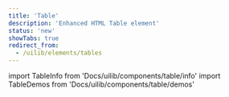 ```yaml
---
title: 'Table'
description: 'Enhanced HTML Table element'
status: 'new'
showTabs: true
redirect_from:
  - /uilib/elements/tables
---
```


import TableInfo from 'Docs/uilib/components/table/info'
import TableDemos from 'Docs/uilib/components/table/demos'

<TableInfo />
<TableDemos />
